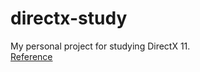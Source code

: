 # directx-study
 My personal project for studying DirectX 11.  
 [Reference](https://www.rastertek.com/tutdx11s3.html)
